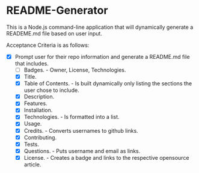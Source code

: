 # README-Generator

This is a Node.js command-line application that will dynamically generate a READEME.md file based on user input.

Acceptance Criteria is as follows:

- [x] Prompt user for their repo information and generate a README.md file that includes.
  - [ ] Badges. - Owner, License, Technologies.
  - [x] Title.
  - [x] Table of Contents. - Is built dynamically only listing the sections the user chose to include.
  - [x] Description.
  - [x] Features.
  - [x] Installation.
  - [x] Technologies. - Is formatted into a list.
  - [x] Usage.
  - [x] Credits. - Converts usernames to github links.
  - [x] Contributing.
  - [x] Tests.
  - [x] Questions. - Puts username and email as links.
  - [x] License. - Creates a badge and links to the respective opensource article.

